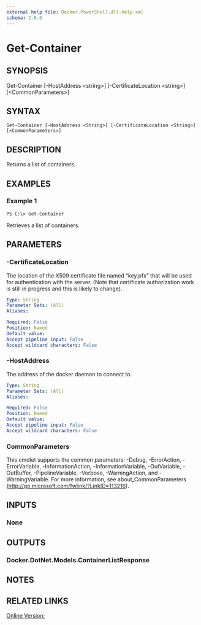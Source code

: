 ```yaml
---
external help file: Docker.PowerShell.dll-Help.xml
schema: 2.0.0
---
```


# Get-Container
## SYNOPSIS
Get-Container \[-HostAddress \<string\>\] \[-CertificateLocation \<string\>\] \[\<CommonParameters\>\]
## SYNTAX

```
Get-Container [-HostAddress <String>] [-CertificateLocation <String>] [<CommonParameters>]
```

## DESCRIPTION
Returns a list of containers.
## EXAMPLES

### Example 1
```
PS C:\> Get-Container
```

Retrieves a list of containers. 
## PARAMETERS

### -CertificateLocation
The location of the X509 certificate file named “key.pfx” that will be used for authentication with the server.  (Note that certificate authorization work is still in progress and this is likely to change).





```yaml
Type: String
Parameter Sets: (All)
Aliases: 

Required: False
Position: Named
Default value: 
Accept pipeline input: False
Accept wildcard characters: False
```

### -HostAddress
The address of the docker daemon to connect to.





```yaml
Type: String
Parameter Sets: (All)
Aliases: 

Required: False
Position: Named
Default value: 
Accept pipeline input: False
Accept wildcard characters: False
```

### CommonParameters
This cmdlet supports the common parameters: -Debug, -ErrorAction, -ErrorVariable, -InformationAction, -InformationVariable, -OutVariable, -OutBuffer, -PipelineVariable, -Verbose, -WarningAction, and -WarningVariable. For more information, see about_CommonParameters (http://go.microsoft.com/fwlink/?LinkID=113216).
## INPUTS

### None

## OUTPUTS

### Docker.DotNet.Models.ContainerListResponse

## NOTES


## RELATED LINKS

[Online Version:](https://github.com/aoatkinson/Docker-PowerShell/blob/master/Get-Container.md)






